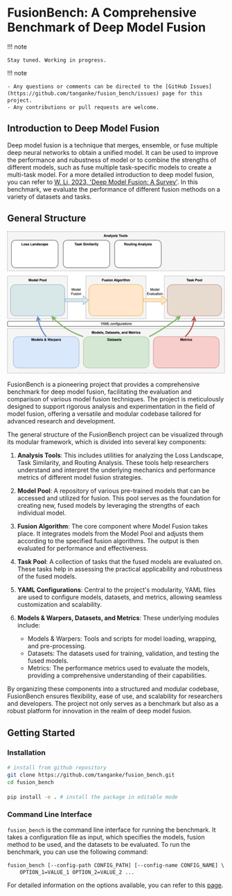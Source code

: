 # FusionBench: A Comprehensive Benchmark of Deep Model Fusion

!!! note
    
    Stay tuned. Working in progress.

!!! note
    
    - Any questions or comments can be directed to the [GitHub Issues](https://github.com/tanganke/fusion_bench/issues) page for this project.
    - Any contributions or pull requests are welcome.


## Introduction to Deep Model Fusion

Deep model fusion is a technique that merges, ensemble, or fuse multiple deep neural networks to obtain a unified model.
It can be used to improve the performance and rubustness of model or to combine the strengths of different models, such as fuse multiple task-specific models to create a multi-task model.
For a more detailed introduction to deep model fusion, you can refer to [W. Li, 2023, 'Deep Model Fusion: A Survey'](http://arxiv.org/abs/2303.16203).
In this benchmark, we evaluate the performance of different fusion methods on a variety of datasets and tasks.

## General Structure

![alt text](images/framework_of_model_fusion.png)

FusionBench is a pioneering project that provides a comprehensive benchmark for deep model fusion, facilitating the evaluation and comparison of various model fusion techniques. The project is meticulously designed to support rigorous analysis and experimentation in the field of model fusion, offering a versatile and modular codebase tailored for advanced research and development.

The general structure of the FusionBench project can be visualized through its modular framework, which is divided into several key components:

1. **Analysis Tools**: This includes utilities for analyzing the Loss Landscape, Task Similarity, and Routing Analysis. These tools help researchers understand and interpret the underlying mechanics and performance metrics of different model fusion strategies.

2. **Model Pool**: A repository of various pre-trained models that can be accessed and utilized for fusion. This pool serves as the foundation for creating new, fused models by leveraging the strengths of each individual model.

3. **Fusion Algorithm**: The core component where Model Fusion takes place. It integrates models from the Model Pool and adjusts them according to the specified fusion algorithms. The output is then evaluated for performance and effectiveness.

4. **Task Pool**: A collection of tasks that the fused models are evaluated on. These tasks help in assessing the practical applicability and robustness of the fused models.

5. **YAML Configurations**: Central to the project's modularity, YAML files are used to configure models, datasets, and metrics, allowing seamless customization and scalability.

6. **Models & Warpers, Datasets, and Metrics**: These underlying modules include:
      - Models & Warpers: Tools and scripts for model loading, wrapping, and pre-processing.
      - Datasets: The datasets used for training, validation, and testing the fused models.
      - Metrics: The performance metrics used to evaluate the models, providing a comprehensive understanding of their capabilities.

By organizing these components into a structured and modular codebase, FusionBench ensures flexibility, ease of use, and scalability for researchers and developers. The project not only serves as a benchmark but also as a robust platform for innovation in the realm of deep model fusion.

## Getting Started

### Installation

```bash
# install from github repository
git clone https://github.com/tanganke/fusion_bench.git
cd fusion_bench

pip install -e . # install the package in editable mode
```

### Command Line Interface

`fusion_bench` is the command line interface for running the benchmark. 
It takes a configuration file as input, which specifies the models, fusion method to be used, and the datasets to be evaluated. 
To run the benchmark, you can use the following command:

```
fusion_bench [--config-path CONFIG_PATH] [--config-name CONFIG_NAME] \
    OPTION_1=VALUE_1 OPTION_2=VALUE_2 ...
```

For detailed information on the options available, you can refer to this [page](/cli/fusion_bench/).